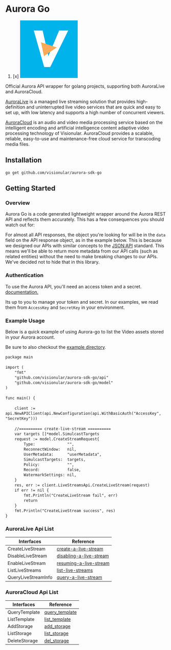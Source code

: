 # Aurora Go

1. [x] ![img.png](img.png)

Official Aurora API wrapper for golang projects, supporting both AuroraLive and AuroraCloud.

[AuroraLive](https://docs-dev.visionular.com/auroralive/api/#putmetadata) is a managed live streaming solution that provides high-definition and uninterrupted live video services that are quick and easy to set up, with low latency and supports a high number of concurrent viewers.

[AuroraCloud](https://docs-dev.visionular.com/auroracloud) is an audio and video media processing service based on the intelligent encoding and artificial intelligence content adaptive video processing technology of Visionular. AuroraCloud provides a scalable, reliable, easy-to-use and maintenance-free cloud service for transcoding media files.

## Installation

```
go get github.com/visionular/aurora-sdk-go
```

## Getting Started

### Overview

Aurora Go is a code generated lightweight wrapper around the Aurora REST API and reflects them accurately. This has a few consequences you should watch out for:

For almost all API responses, the object you're looking for will be in the `data` field on the API response object, as in the example below. This is because we designed our APIs with similar concepts to the [JSON:API](https://jsonapi.org/) standard. This means we'll be able to return more metadata from our API calls (such as related entities) without the need to make breaking changes to our APIs. We've decided not to hide that in this library.

### Authentication

To use the Aurora API, you'll need an access token and a secret. [documentation.](https://docs-dev.visionular.com/auroralive/api#signature-method)

Its up to you to manage your token and secret. In our examples, we read them from `AccessKey` and `SecretKey` in your environment.


### Example Usage


Below is a quick example of using Aurora-go to list the Video assets stored in your Aurora account.

Be sure to also checkout the [example directory](example/).


```
package main

import (
	"fmt"
	"github.com/visionular/aurora-sdk-go/api"
	"github.com/visionular/aurora-sdk-go/model"
)

func main() {

	client := api.NewAPIClient(api.NewConfiguration(api.WithBasicAuth("AccessKey", "SecretKey")))

	//========== create-live-stream ==========
	var targets []*model.SimulcastTargets
	request := model.CreateStreamRequest{
		Type:              "",
		ReconnectWindow:   nil,
		UserMetadata:      "userMetadata",
		SimulcastTargets:  targets,
		Policy:            "",
		Record:            false,
		WatermarkSettings: nil,
	}
	res, err := client.LiveStreamsApi.CreateLiveStream(request)
	if err != nil {
		fmt.Println("CreateLiveStream fail", err)
		return
	}
	fmt.Println("CreateLiveStream success", res)
}

```

### AuroraLive Api List
|Interfaces| Reference                                                                                    |
|----|----------------------------------------------------------------------------------------------|
|CreateLiveStream| [create-a-live-stream](https://docs-dev.visionular.com/auroralive/api/#create-a-live-stream) |
|DisableLiveStream| [disabling-a-live-stream](https://docs-dev.visionular.com/auroralive/api/#disabling-a-live-stream) |
|EnableLiveStream| [resuming-a-live-stream](https://docs-dev.visionular.com/auroralive/api/#resuming-a-live-stream) |
|ListLiveStreams| [list-live-streams](https://docs-dev.visionular.com/auroralive/api/#list-live-streams) |
|QueryLiveStreamInfo| [query-a-live-stream](https://docs-dev.visionular.com/auroralive/api/#query-a-live-stream) |


### AuroraCloud Api List
|Interfaces| Reference                                                                                    |
|----|----------------------------------------------------------------------------------------------|
|QueryTemplate| [query_template](https://docs-dev.visionular.com/auroracloud/api#query_template) |
|ListTemplate| [list_template](https://docs-dev.visionular.com/auroracloud/api#list_template) |
|AddStorage| [add_storage](https://docs-dev.visionular.com/auroracloud/api#add_storage) |
|ListStorage| [list_storage](https://docs-dev.visionular.com/auroracloud/api#list_storage) |
|DeleteStorage| [del_storage](https://docs-dev.visionular.com/auroracloud/api#del_storage) |
